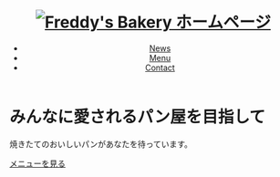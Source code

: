 <!DOCTYPE html>
<html lang="ja">
  <head>
    <meta charset="utf-8">
    <title>Freddy's Bakery</title>
    <meta name="description" content="焼き立てのパンを提供する地域に根差したパン屋"
    <link rel="stylesheet" href="http://unpkg.com/ress/dist/ress.min.css">
    <link rel="preconnect" href="https://fonts.googleapis.com">
    <link rel="preconnect" href="https://fonts.gstatic.com" crossorigin>
    <link href="https://fonts.googleapis.com/css2?family=Lobster&display=swap" rel="stylesheet">
    <link rel="apple-touch-icon" sizes="180x180" href="images/apple-touch-icon.png">
    <link rel="icon" type="image/png" sizes="32x32" href="images/favicon-32x32.png">
    <link rel="icon" type="image/png" sizes="16x16" href="images/favicon-16x16.png">
    <link rel="manifest" href="/site.webmanifest">
    <meta name="msapplication-TileColor" content="#da532c">
    <meta name="theme-color" content="#ffffff">
    <link rel="stylesheet" href="css/style.css">
  </head>
  <body>
    <div id="home">
      <header class="page-header wrapper">
        <h1><a href="index.html"><img class="logo" src="images/logoc.png" alt="Freddy's Bakery ホームページ"></a></h1>
        <nav>
          <ul class="main-nav">
            <li><a href="news.html">News</a></li>
            <li><a href="menu.html">Menu</a></li>
            <li><a href="contact.html">Contact</a></li>
          </ul>
        </nav>
      </header>
      <div class="home-wrapper">
        <h1>みんなに愛されるパン屋を目指して</h1>
        <p class="home-message">焼きたてのおいしいパンがあなたを待っています。</p>
        <a href="menu.html" class="home-menu-btn">メニューを見る</a>
      </div>
    </div>
  
  </body>
</html>
